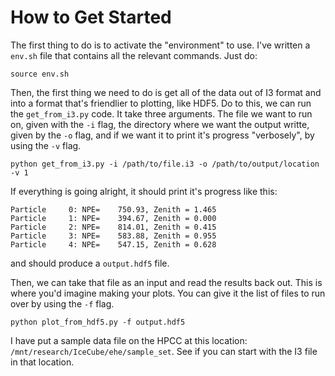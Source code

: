 # How to Get Started

The first thing to do is to activate the "environment" to use. I've written a `env.sh` file that contains all the relevant commands. Just do:

```
source env.sh
```

Then, the first thing we need to do is get all of the data out of I3 format and into a format that's friendlier to plotting, like HDF5. Do to this, we can run the `get_from_i3.py` code. It take three arguments. The file we want to run on, given with the `-i` flag, the directory where we want the output writte, given by the `-o` flag, and if we want it to print it's progress "verbosely", by using the `-v` flag.

```
python get_from_i3.py -i /path/to/file.i3 -o /path/to/output/location -v 1
```

If everything is going alright, it should print it's progress like this:

```
Particle     0: NPE=    750.93, Zenith = 1.465
Particle     1: NPE=    394.67, Zenith = 0.000
Particle     2: NPE=    814.01, Zenith = 0.415
Particle     3: NPE=    583.88, Zenith = 0.955
Particle     4: NPE=    547.15, Zenith = 0.628
```

and should produce a `output.hdf5` file.

Then, we can take that file as an input and read the results back out. This is where you'd imagine making your plots. You can give it the list of files to run over by using the `-f` flag.

```
python plot_from_hdf5.py -f output.hdf5
```

I have put a sample data file on the HPCC at this location: `/mnt/research/IceCube/ehe/sample_set`. See if you can start with the I3 file in that location.